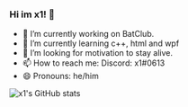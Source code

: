 ### Hi im x1! 👋

- 🔭 I’m currently working on BatClub.
- 🌱 I’m currently learning c++, html and wpf
- 🤔 I’m looking for motivation to stay alive.
- 📫 How to reach me: Discord: x1#0613
- 😄 Pronouns: he/him


![x1's GitHub stats](https://github-readme-stats.vercel.app/api?username=x1official&show_icons=true&theme=cobalt)
